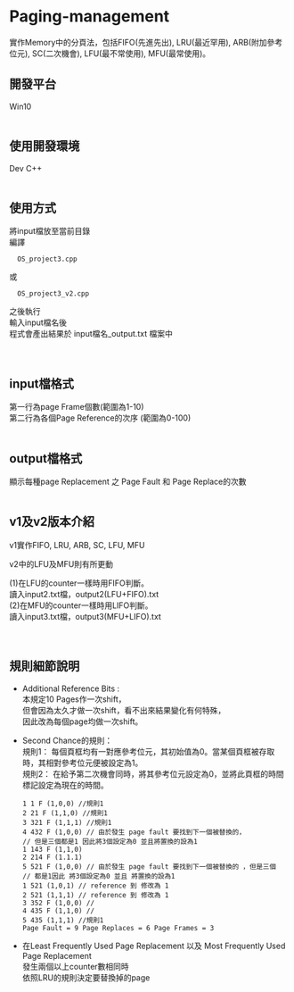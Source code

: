 # Paging-management
實作Memory中的分頁法，包括FIFO(先進先出), LRU(最近罕用), ARB(附加參考位元), SC(二次機會), LFU(最不常使用), MFU(最常使用)。

## 開發平台
Win10
<br>
<br>

## 使用開發環境
Dev C++
<br>
<br>

## 使用方式
將input檔放至當前目錄<br>
編譯

      OS_project3.cpp
或

      OS_project3_v2.cpp

之後執行<br>
輸入input檔名後<br>
程式會產出結果於 input檔名_output.txt 檔案中<br>
<br> 
<br>

## input檔格式
第一行為page Frame個數(範圍為1-10)<br>
第二行為各個Page Reference的次序 (範圍為0-100)
<br> 
<br>

## output檔格式
顯示每種page Replacement 之 Page Fault 和 Page Replace的次數
<br>
<br>

## v1及v2版本介紹

v1實作FIFO, LRU, ARB, SC, LFU, MFU<br>

v2中的LFU及MFU則有所更動<br>

(1)在LFU的counter一樣時用FIFO判斷。<br>
讀入input2.txt檔，output2(LFU+FIFO).txt<br>
(2)在MFU的counter一樣時用LIFO判斷。<br>
讀入input3.txt檔，output3(MFU+LIFO).txt<br>
<br>
<br>

## 規則細節說明

* Additional Reference Bits : <br>
本規定10 Pages作一次shift，<br>
但會因為太久才做一次shift，看不出來結果變化有何特殊，<br>
因此改為每個page均做一次shift。<br>

* Second Chance的規則：<br>
規則1： 每個頁框均有一對應參考位元，其初始值為0。當某個頁框被存取時，其相對參考位元便被設定為1。<br>
規則2： 在給予第二次機會同時，將其參考位元設定為0，並將此頁框的時間標記設定為現在的時間。<br>

      1 1 F (1,0,0) //規則1
      2 21 F (1,1,0) //規則1
      3 321 F (1,1,1) //規則1
      4 432 F (1,0,0) // 由於發生 page fault 要找到下一個被替換的，
      // 但是三個都是1 因此將3個設定為0 並且將置換的設為1
      1 143 F (1,1,0)
      2 214 F (1.1.1)
      5 521 F (1,0,0) // 由於發生 page fault 要找到下一個被替換的 ，但是三個
      // 都是1因此 將3個設定為0 並且 將置換的設為1
      1 521 (1,0,1) // reference 到 修改為 1
      2 521 (1,1,1) // reference 到 修改為 1
      3 352 F (1,0,0) //
      4 435 F (1,1,0) //
      5 435 (1,1,1) //規則1
      Page Fault = 9 Page Replaces = 6 Page Frames = 3

* 在Least Frequently Used Page Replacement 以及 Most Frequently Used Page Replacement <br>
發生兩個以上counter數相同時<br>
依照LRU的規則決定要替換掉的page<br>
